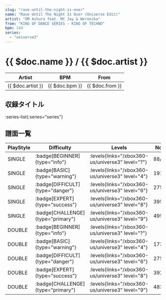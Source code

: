 ```yaml
---
slug: "rave-until-the-night-is-over"
name: "Rave Until The Night Is Over (Universe Edit)"
artist: "DM Ashura feat. MC Jay & Weronika"
from: "KING OF DANCE SERIES - KING OF TECHNO"
bpm: 144
series:
  - "universe3"
---
```


# {{ $doc.name }} / {{ $doc.artist }}

|Artist|BPM|From|
|------|---|----|
|{{ $doc.artist }}|{{ $doc.bpm }}|{{ $doc.from }}|

## 収録タイトル

:series-list{:series="series"}

## 譜面一覧

|PlayStyle|Difficulty|Levels|Notes|Movie|
|---------|----------|------|-----|-----|
|SINGLE| :badge[BEGINNER]{type="info"}| :levels{links="/xbox360-us/universe3" level="?"}|88/4||
|SINGLE| :badge[BASIC]{type="warning"}| :levels{links="/xbox360-us/universe3" level="4"}|191/17||
|SINGLE| :badge[DIFFICULT]{type="danger"}| :levels{links="/xbox360-us/universe3" level="6"}|275/40||
|SINGLE| :badge[EXPERT]{type="success"}| :levels{links="/xbox360-us/universe3" level="8"}|395/15||
|SINGLE| :badge[CHALLENGE]{type="primary"}| :levels{links="/xbox360-us/universe3" level="9"}|495/15||
|DOUBLE| :badge[BEGINNER]{type="info"}| :levels{links="/xbox360-us/universe3" level="?"}|||
|DOUBLE| :badge[BASIC]{type="warning"}| :levels{links="/xbox360-us/universe3" level="4"}|173/18||
|DOUBLE| :badge[DIFFICULT]{type="danger"}| :levels{links="/xbox360-us/universe3" level="6"}|275/40||
|DOUBLE| :badge[EXPERT]{type="success"}| :levels{links="/xbox360-us/universe3" level="8"}|392/40||
|DOUBLE| :badge[CHALLENGE]{type="primary"}| :levels{links="/xbox360-us/universe3" level="9"}|483/10||
